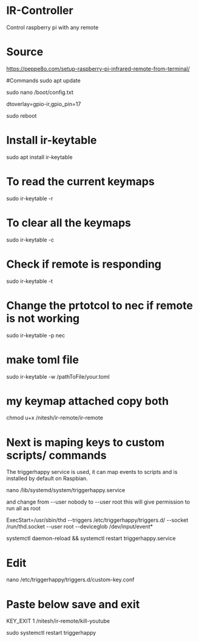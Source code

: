 # IR-Controller
Control raspberry pi with any remote 

# Source
https://peppe8o.com/setup-raspberry-pi-infrared-remote-from-terminal/

#Commands
sudo apt update

sudo nano /boot/config.txt

dtoverlay=gpio-ir,gpio_pin=17

sudo reboot

# Install ir-keytable
sudo apt install ir-keytable

# To read the current keymaps
sudo ir-keytable -r

# To clear all the keymaps
sudo ir-keytable -c 

# Check if remote is responding 
sudo ir-keytable -t 

# Change the prtotcol to nec if remote is not working
sudo ir-keytable -p nec

# make toml file 
sudo ir-keytable -w /pathToFile/your.toml

# my keymap attached copy both 
chmod u+x /nitesh/ir-remote/ir-remote

# Next is maping keys to custom scripts/ commands
The triggerhappy service is used, it can map events to scripts and is installed by default on Raspbian.

nano /lib/systemd/system/triggerhappy.service

and change from --user nobody to --user root this will give permission to run all as root

ExecStart=/usr/sbin/thd --triggers /etc/triggerhappy/triggers.d/ --socket /run/thd.socket --user root --deviceglob /dev/input/event*

systemctl daemon-reload && systemctl restart triggerhappy.service

# Edit

nano /etc/triggerhappy/triggers.d/custom-key.conf

# Paste below save and exit

KEY_EXIT                   1       /nitesh/ir-remote/kill-youtube

sudo systemctl restart triggerhappy


